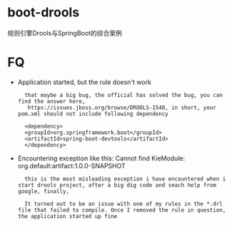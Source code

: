 # boot-drools

规则引擎Drools与SpringBoot的综合案例

# FQ

- Application started, but the rule doesn't work
        
        that maybe a big bug, the official has solved the bug, you can find the answer here,
         https://issues.jboss.org/browse/DROOLS-1540, in short, your pom.xml should not include following dependency
        
        <dependency>
        <groupId>org.springframework.boot</groupId>
        <artifactId>spring-boot-devtools</artifactId>
        </dependency>
        
         
- Encountering exception like this: Cannot find KieModule: org.default:artifact:1.0.0-SNAPSHOT

        this is the most misleading exception i have encountered when i start drools project, after a big dig code and seach help from google, finally, 
        
        It turned out to be an issue with one of my rules in the *.drl file that failed to compile. Once I removed the rule in question, the application started up fine